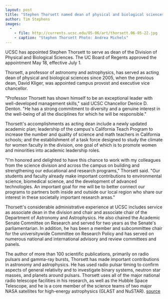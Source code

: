 ```yaml
---
layout: post
title: "Stephen Thorsett named dean of physical and biological sciences"
author: Tim Stephens 
images:
  -
    - file: http://currents.ucsc.edu/05-06/art/thorsett.06-05-22.jpg
    - caption: "Stephen Thorsett Photo: Andrea Michels"
---
```


UCSC has appointed Stephen Thorsett to serve as dean of the Division of Physical and Biological Sciences. The UC Board of Regents approved the appointment May 18, effective July 1.

Thorsett, a professor of astronomy and astrophysics, has served as acting dean of physical and biological sciences since 2005, when the previous dean, David Kliger, was appointed campus provost and executive vice chancellor.

"Professor Thorsett has shown himself to be an exceptional leader with well-developed management skills," said UCSC Chancellor Denice D. Denton. "He has a strong commitment to diversity and a genuine interest in the well-being of all the disciplines for which he will be responsible."

Thorsett's accomplishments as acting dean include a newly updated academic plan; leadership of the campus's California Teach Program to increase the number and quality of science and math teachers in California schools; and the establishment of a task force designed to study the climate for women faculty in the division, one goal of which is to promote women and minorities into academic leadership roles.

"I'm honored and delighted to have this chance to work with my colleagues from the science division and across the campus on building and strengthening our educational and research programs," Thorsett said. "Our students and faculty already make important contributions to environmental science, biomedical science, and the development of advanced technologies. An important goal for me will be to better connect our programs to partners both inside and outside our local region who share our interest in these societally important research areas."

Thorsett's considerable administrative experience at UCSC includes service as associate dean in the division and chair and associate chair of the Department of Astronomy and Astrophysics. He also chaired the Academic Senate Committee on Research and served for two years as the Senate's parliamentarian. In addition, he has been a member and subcommittee chair for the universitywide Committee on Research Policy and has served on numerous national and international advisory and review committees and panels.

The author of more than 100 scientific publications, primarily on radio pulsars and gamma-ray bursts, Thorsett has made important contributions in astronomy and astrophysics. He has used radio pulsar timing to confirm aspects of general relativity and to investigate binary systems, neutron star masses, and planets around pulsars. Thorsett uses all of the major national radio telescope facilities in his research, as well as the Hubble Space Telescope, and he is a core member of the science teams of two major NASA satellites for high-energy astrophysics (GLAST and NuSTAR).
[source](http://www1.ucsc.edu/currents/05-06/05-22/thorsett.asp "Permalink to thorsett")
